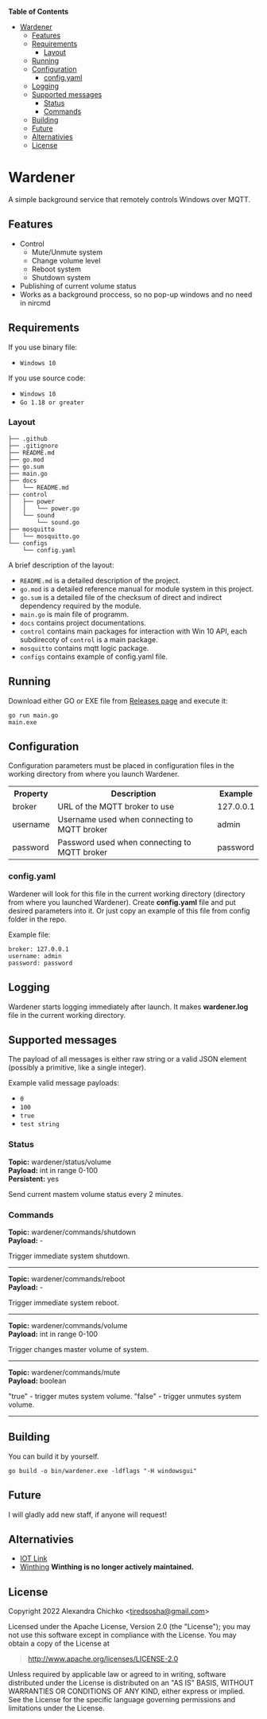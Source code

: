 **Table of Contents**

- [Wardener](#wardener)
  - [Features](#features)
  - [Requirements](#requirements)
    - [Layout](#layout)
  - [Running](#running)
  - [Configuration](#configuration)
    - [config.yaml](#config.yaml)
  - [Logging](#logging)
  - [Supported messages](#supported-messages)
    - [Status](#status)
    - [Commands](#commands)
  - [Building](#building)
  - [Future](#future)
  - [Alternativies](#alternativies)
  - [License](#license)

# Wardener

A simple background service that remotely controls Windows over MQTT.

## Features

- Control
  - Mute/Unmute system
  - Change volume level
  - Reboot system
  - Shutdown system
- Publishing of current volume status
- Works as a background proccess, so no pop-up windows and no need in nircmd

## Requirements

If you use binary file:

- `Windows 10`

If you use source code:

- `Windows 10`
- `Go 1.18 or greater`

### Layout

```tree
├── .github
├── .gitignore
├── README.md
├── go.mod
├── go.sum
├── main.go
├── docs
│   └── README.md
├── control
│   ├── power
│   │   └── power.go
│   └── sound
│       └── sound.go
├── mosquitto
│   └── mosquitto.go
└── configs
    └── config.yaml
```

A brief description of the layout:

- `README.md` is a detailed description of the project.
- `go.mod` is a detailed reference manual for module system in this project.
- `go.sum` is a detailed file of the checksum of direct and indirect dependency required by the module.
- `main.go` is main file of programm.
- `docs` contains project documentations.
- `control` contains main packages for interaction with Win 10 API, each subdirecoty of `control` is a main package.
- `mosquitto` contains mqtt logic package.
- `configs` contains example of config.yaml file.

## Running

Download either GO or EXE file from [Releases page](https://github.com/tiredsosha/wardener/releases) and execute it:

    go run main.go
    main.exe

## Configuration

Configuration parameters must be placed in configuration files in the working directory from where you launch Wardener.

<table>
<tr><th>Property</th><th>Description</th><th>Example</th>
<tr><td>broker</td><td>URL of the MQTT broker to use</td><td>127.0.0.1</td></tr>
<tr><td>username</td><td>Username used when connecting to MQTT broker</td><td>admin</td></tr>
<tr><td>password</td><td>Password used when connecting to MQTT broker</td><td>password</td></tr>
</table>

### config.yaml

Wardener will look for this file in the current working directory (directory from where you launched Wardener). Create **config.yaml** file and put desired parameters into it. Or just copy an example of this file from config folder in the repo.

Example file:

    broker: 127.0.0.1
    username: admin
    password: password

## Logging

Wardener starts logging immediately after launch. It makes **wardener.log** file in the current working directory.

## Supported messages

The payload of all messages is either raw string or a valid JSON element (possibly a primitive, like a single integer).

Example valid message payloads:

- `0`
- `100`
- `true`
- `test string`

### Status

**Topic:** wardener/status/volume<br>
**Payload:** int in range 0-100<br>
**Persistent:** yes<br>

Send current mastem volume status every 2 minutes.

### Commands

**Topic:** wardener/commands/shutdown<br>
**Payload:** -

Trigger immediate system shutdown.

---

**Topic:** wardener/commands/reboot<br>
**Payload:** -

Trigger immediate system reboot.

---

**Topic:** wardener/commands/volume<br>
**Payload:** int in range 0-100<br>

Trigger changes master volume of system.

---

**Topic:** wardener/commands/mute<br>
**Payload:** boolean

"true" - trigger mutes system volume. "false" - trigger unmutes system volume.

---

## Building

You can build it by yourself.

    go build -o bin/wardener.exe -ldflags "-H windowsgui"

## Future

I will gladly add new staff, if anyone will request!

## Alternativies

- [IOT Link](https://iotlink.gitlab.io/)
- [Winthing](https://github.com/msiedlarek/winthing) **Winthing is no longer actively maintained.**

## License

Copyright 2022 Alexandra Chichko &lt;tiredsosha@gmail.com&gt;

Licensed under the Apache License, Version 2.0 (the "License");
you may not use this software except in compliance with the License.
You may obtain a copy of the License at

> http://www.apache.org/licenses/LICENSE-2.0

Unless required by applicable law or agreed to in writing, software
distributed under the License is distributed on an "AS IS" BASIS,
WITHOUT WARRANTIES OR CONDITIONS OF ANY KIND, either express or implied.
See the License for the specific language governing permissions and
limitations under the License.
